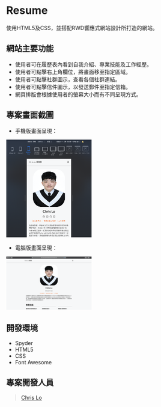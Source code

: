 # Resume

使用HTML5及CSS，並搭配RWD響應式網站設計所打造的網站。

## 網站主要功能

- 使用者可在履歷表內看到自我介紹、專業技能及工作經歷。
- 使用者可點擊右上角欄位，將畫面移至指定區域。
- 使用者可點擊社群圖示，查看各個社群連結。
- 使用者可點擊信件圖示，以發送郵件至指定信箱。
- 網頁排版會根據使用者的螢幕大小而有不同呈現方式。

## 專案畫面截圖
- 手機版畫面呈現：
<img src="./mobile.png" alt="cover" width="45%"> 

- 電腦版畫面呈現：
<img src="./web.png" alt="cover" width="45%"> 

## 開發環境

- Spyder
- HTML5
- CSS
- Font Awesome

## 專案開發人員

> [Chris Lo](https://github.com/Chrislo-coding)
